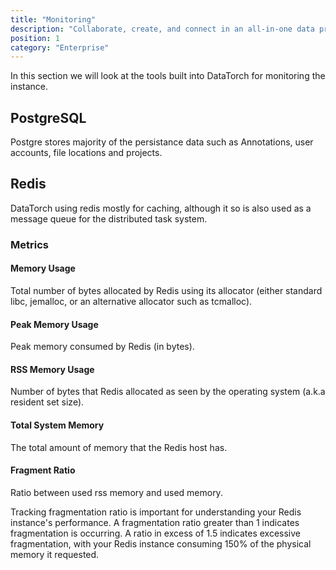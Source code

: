 ```yaml
---
title: "Monitoring"
description: "Collaborate, create, and connect in an all-in-one data processing suite!"
position: 1
category: "Enterprise"
---
```


In this section we will look at the tools built into DataTorch for monitoring
the instance.

## PostgreSQL

Postgre stores majority of the persistance data such as Annotations, user
accounts, file locations and projects.

## Redis

DataTorch using redis mostly for caching, although it so is also used as a
message queue for the distributed task system.

### Metrics

#### Memory Usage

Total number of bytes allocated by Redis using its allocator (either standard
libc, jemalloc, or an alternative allocator such as tcmalloc).

#### Peak Memory Usage

Peak memory consumed by Redis (in bytes).

#### RSS Memory Usage

Number of bytes that Redis allocated as seen by the operating system (a.k.a
resident set size).

#### Total System Memory

The total amount of memory that the Redis host has.

#### Fragment Ratio

Ratio between used rss memory and used memory.

Tracking fragmentation ratio is important for understanding your Redis
instance's performance. A fragmentation ratio greater than 1 indicates
fragmentation is occurring. A ratio in excess of 1.5 indicates excessive
fragmentation, with your Redis instance consuming 150% of the physical memory it
requested.
